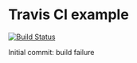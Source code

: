 # Travis CI example

[![Build Status](https://travis-ci.org/robboyland/travis-broken-example.svg?branch=master)](https://travis-ci.org/robboyland/travis-broken-example)

Initial commit: build failure


